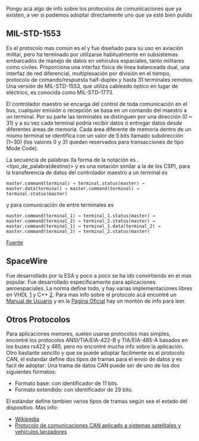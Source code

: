 Pongo acá algo de info sobre los protocolos de comunicaciones que ya existen, a ver si podemos adoptar directamente uno que ya esté bien pulido

## MIL-STD-1553

Es el protocolo mas común es el y fue diseñado para su uso en aviación militar, pero ha terminado por utilizarse habitualmente en subsistemas embarcados de manejo de datos en vehículos espaciales, tanto militares como civiles. Proporciona una interfaz física de línea balanceada dual, una interfaz de red diferencial, multiplexación por división en el tiempo, protocolo de comando/respuesta half-duplex y hasta 31 terminales remotos. Una versión de MIL-STD-1553, que utiliza cableado óptico en lugar de eléctrico, es conocida como MIL-STD-1773.

El controlador maestro se encarga del control de toda comunicación en el bus, cualquier emisión o recepción se basa en un comando del maestro a un terminal. Por su parte las terminales se distinguen por una dirección (0 ~ 31) y a su vez cada terminal podría recibir datos ó entregar datos desde diferentes áreas de memoria. Cada área diferente de memoria dentro de un mismo terminal se identifica con un valor de 5 bits llamado subdirección (1~30) (los valores 0 y 31 quedan reservados para transacciones de tipo Mode Code).

La secuencia de palabras (la forma de la notación es <origen>.<tipo_de_palabra(destino)> y es una notación similar a la de los CSP), para la transferencia de datos del controlador maestro a un terminal es

    master.command(terminal) → terminal.status(master) → master.data(terminal) → master.command(terminal) → terminal.status(master)

y para comunicación de entre terminales es

    master.command(terminal_1) → terminal_1.status(master) → master.command(terminal_2) → terminal_2.status(master) → master.command(terminal_1) → terminal_1.data(terminal_2) → master.command(terminal_2) → terminal_2.status(master) 

[Fuente](https://es.wikipedia.org/wiki/MIL-STD-1553#Protocolo_de_bus "Wikipedia")


## SpaceWire
Fue desarrollado por la ESA y poco a poco se ha ido convirtiendo en el mas popular. Fue desarrollado específicamente para aplicaciones aeroespaciales. La norma define todo, y hay varias implementaciones libres en VHDL [1](http://publications.lib.chalmers.se/records/fulltext/157904.pdf) y C++ [2](https://github.com/yuasatakayuki/SpaceWireRMAPLibrary). Para mas info sobre el protocolo acá encontré un [Manual de Usuario](https://www.star-dundee.com/sites/default/files/SpaceWire%20User%27s%20Guide.pdf) y en la [Página Oficial](http://spacewire.esa.int/content/Home/HomeIntro.php) hay un montón de info para leer.

## Otros Protocolos
Para aplicaciones menores, suelen usarse protocolos mas simples, encontré los protocolos ANSI/TIA/EIA-422-B y TIA/EIA-485-A basados en los buses rs422 y 485, pero no encontré mucha info sobre la aplicación.
Otro bastante sencillo y que se puede adoptar facilmente es el protocolo CAN, el estandar define dos tipos de tramas para el envío de datos y es facil de adoptar:
Una trama de datos CAN puede ser de uno de los dos siguientes formatos:

* Formato base: con identificador de 11 bits.
* Formato extendido: con identificador de 29 bits.

El estándar define tambien varios tipos de tramas según sea el estado del dispositivo. Mas info:
* [Wikipedia](https://es.wikipedia.org/wiki/Bus_CAN#Tipos_de_trama)
* [Protocolo de comunicaciones CAN aplicado a sistemas satelitales y vehículos lanzadores](http://sedici.unlp.edu.ar/bitstream/handle/10915/21218/Documento_completo.pdf?sequence=1)